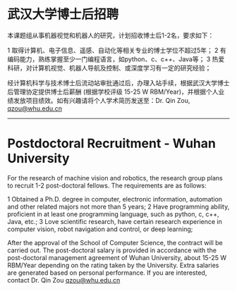 
# 武汉大学博士后招聘

本课题组从事机器视觉和机器人的研究，计划招收博士后1-2名，要求如下：

1 取得计算机、电子信息、遥感、自动化等相关专业的博士学位不超过5年；
2 有编码能力，熟练掌握至少一门编程语言，如python、c、c++、Java等；
3 热爱科研，对计算机视觉、机器人导航及控制、或深度学习有一定的研究经验；

经计算机科学与技术博士后流动站审批通过后，办理入站手续，根据武汉大学博士后管理协定提供博士后薪酬 (根据学校评级 15-25 W RBM/Year)，并根据个人业绩发放项目绩效。如有兴趣请将个人学术简历发送至：Dr. Qin Zou, qzou@whu.edu.cn

------

# Postdoctoral Recruitment - Wuhan University

For the research of machine vision and robotics, the research group plans to recruit 1-2 post-doctoral fellows. The requirements are as follows:

1 Obtained a Ph.D. degree in computer, electronic information, automation and other related majors not more than 5 years;
2 Have programming ability, proficient in at least one programming language, such as python, c, c++, Java, etc.;
3 Love scientific research, have certain research experience in computer vision, robot navigation and control, or deep learning;

After the approval of the School of Computer Science, the contract will be carried out. The post-doctoral salary is provided in accordance with the post-doctoral management agreement of Wuhan University, about 15-25 W RBM/Year depending on the rating taken by the University. Extra salaries are generated based on personal performance. If you are interested, contact Dr. Qin Zou qzou@whu.edu.cn
